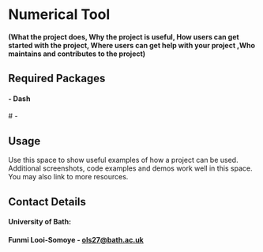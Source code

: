 # Numerical Tool #
#### (What the project does, Why the project is useful, How users can get started with the project, Where users can get help with your project ,Who maintains and contributes to the project)
## Required Packages
#### - Dash
# - 


## Usage

Use this space to show useful examples of how a project can be used. Additional screenshots, code examples and demos work well in this space. You may also link to more resources.

 ## Contact Details
 #### University of Bath:
 #### Funmi Looi-Somoye - ols27@bath.ac.uk
 
